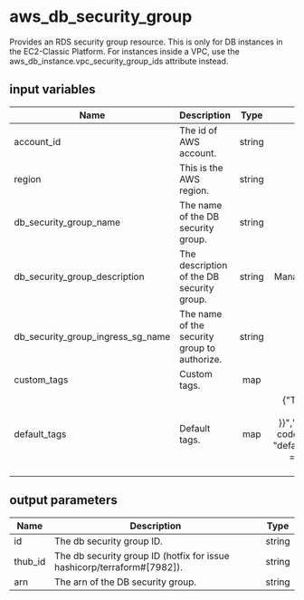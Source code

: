 # aws_db_security_group

Provides an RDS security group resource. This is only for DB instances in the EC2-Classic Platform. For instances inside a VPC, use the aws_db_instance.vpc_security_group_ids attribute instead.

## input variables

| Name | Description | Type | Default | Required |
|------|-------------|:----:|:-----:|:-----:|
|account_id|The id of AWS account.|string||Yes|
|region|This is the AWS region.|string|us-east-1|Yes|
|db_security_group_name|The name of the DB security group.|string|{{ name }}|No|
|db_security_group_description|The description of the DB security group.|string|Managed by TerraHub|No|
|db_security_group_ingress_sg_name|The name of the security group to authorize.|string|{{ name }}|No|
|custom_tags|Custom tags.|map||No|
|default_tags|Default tags.|map|{"ThubName"= "{{ name }}","ThubCode"= "{{ code }}","ThubEnv"= "default","Description" = "Managed by TerraHub"}|No|

## output parameters

| Name | Description | Type |
|------|-------------|:----:|
|id|The db security group ID.|string|
|thub_id|The db security group ID (hotfix for issue hashicorp/terraform#[7982]).|string|
|arn|The arn of the DB security group.|string|